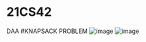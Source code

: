 # 21CS42
DAA
#KNAPSACK PROBLEM
![image](https://github.com/muskancs11/21CS42/assets/110542534/da2c807a-b889-447f-a6f8-a9515b791d64)
![image](https://github.com/muskancs11/21CS42/assets/110542534/e7567d63-55af-44b9-9992-98eb0a41dd70)
